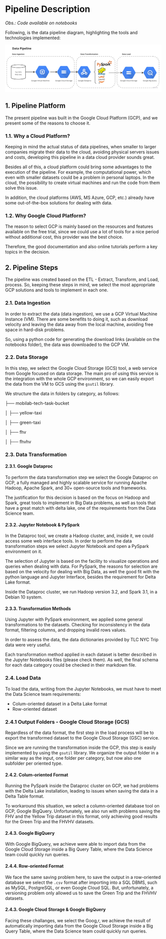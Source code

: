 # Pipeline Description

<em>Obs.: Code available on notebooks</em>  

Following, is the data pipeline diagram, highlighting the tools and technologies implemented:

![Data Pipeline](./images/data_pipeline.jpg "a title")


## 1. Pipeline Platform

The present pipeline was built in the Google Cloud Platform (GCP), and we present some of the reasons to choose it.

### 1.1. Why a Cloud Platform?

Keeping in mind the actual status of data pipelines, when smaller to larger companies migrate their data to the cloud, avoiding physical servers issues and costs, developing this pipeline in a data cloud provider sounds great.

Besides all of this, a cloud platform could bring some advantages to the execution of the pipeline. For example, the computational power, which even with smaller datasets could be a problem in personal laptops. In the cloud, the possibility to create virtual machines and run the code from them solve this issue.

In addition, the cloud platforms (AWS, MS Azure, GCP, etc.) already have some out-of-the-box solutions for dealing with data.

### 1.2. Why Google Cloud Platform?

The reason to select GCP is mainly based on the resources and features available on the free trial, since we could use a lot of tools for a nice period without additional cost, this provider was the best choice.

Therefore, the good documentation and also online tutorials perform a key topics in the decision.

## 2. Pipeline Steps

The pipeline was created based on the ETL - Extract, Transform, and Load, process. So, keeping these steps in mind, we select the most appropriate GCP solutions and tools to implement in each one.

### 2.1. Data Ingestion

In order to extract the data (data ingestion), we use a GCP Virtual Machine Instance (VM). There are some benefits to doing it, such as download velocity and leaving the data away from the local machine, avoiding free space in hard-disk problems.

So, using a python code for generating the download links (available on the notebooks folder), the data was downloaded to the GCP VM.

### 2.2. Data Storage

In this step, we select the Google Cloud Storage (GCS) tool, a web service from Google focused on data storage. The main pro of using this service is the integration with the whole GCP environment, so we can easily export the data from the VM to GCS using the `gsutil` library.

We structure the data in folders by category, as follows:

├── mobilab-tech-task-bucket

│   ├── yellow-taxi

│   ├── green-taxi

│   ├── fhv

│   ├── fhvhv

### 2.3. Data Transformation

#### 2.3.1. Google Dataproc

To perform the data transformation step we select the Google Dataproc on GCP, a fully managed and highly scalable service for running Apache Hadoop, Apache Spark, and 30+ open-source tools and frameworks. 

The justification for this decision is based on the focus on Hadoop and Spark, great tools to implement in Big Data problems, as well as tools that have a great match with delta lake, one of the requirements from the Data Science team.


#### 2.3.2. Jupyter Notebook & PySpark

In the Dataproc tool, we create a Hadoop cluster, and, inside it, we could access some web interface tools. In order to perform the data transformation steps we select Jupyter Notebook and open a PySpark environment on it.

The selection of Jupyter is based on the facility to visualize operations and queries when dealing with data. For PySpark, the reasons for selection are based on the velocity for dealing with Big Data, as well the good fit with the python language and Jupyter Interface, besides the requirement for Delta Lake format.

Inside the Dataproc cluster, we run Hadoop version 3.2, and Spark 3.1, in a Debian 10 system.


#### 2.3.3. Transformation Methods

Using Jupyter with PySpark environment, we applied some general transformations to the datasets. Checking for inconsistency in the data format, filtering columns, and dropping invalid rows values.

In order to assess the data, the data dictionaries provided by TLC NYC Trip data were very useful.

Each transformation method applied in each dataset is better described in the Jupyter Notebooks files (please check them). As well, the final schema for each data category could be checked in their markdown file.

### 2.4. Load Data

To load the data, writing from the Jupyter Notebooks, we must have to meet the Data Science team requirements:

- Colum-oriented dataset in a Delta Lake format
- Row-oriented dataset

### 2.4.1 Output Folders - Google Cloud Storage (GCS)

Regardless of the data format, the first step in the load process will be to export the transformed dataset to the Google Cloud Storage (GSC) service.

Since we are running the transformation inside the GCP, this step is easily implemented by using the `gsutil` library. We organize the output folder in a similar way as the input, one folder per category, but now also one subfolder per oriented type.

#### 2.4.2. Colum-oriented Format

Running the PySpark inside the Dataproc cluster on GCP, we had problems with the Delta Lake installation, leading to issues when saving the data in a Delta Table format.

To workaround this situation, we select a column-oriented database tool on GCP, Google BigQuery. Unfortunately, we also run with problems saving the FHV and the Yellow Trip dataset in this format, only achieving good results for the Green Trip and the FHVHV datasets.

#### 2.4.3. Google BigQuery

With Google BigQuery, we achieve were able to import data from the Google Cloud Storage inside a Big Query Table, where the Data Science team could quickly run queries.

#### 2.4.4. Row-oriented Format

We face the same saving problem here, to save the output in a row-oriented database we select the `.csv` format after importing into a SQL DBMS, such as MySQL, PostgreSQL, or even Google Cloud SQL. But, unfortunately, a versioning problem only allowed us to save the Green Trip and the FHVHV datasets.

#### 2.4.3. Google Cloud Storage & Google BigQuery

Facing these challanges, we select the Goog,r, we achieve the result of automatically importing data from the Google Cloud Storage inside a Big Query Table, where the Data Science team could quickly run queries.










